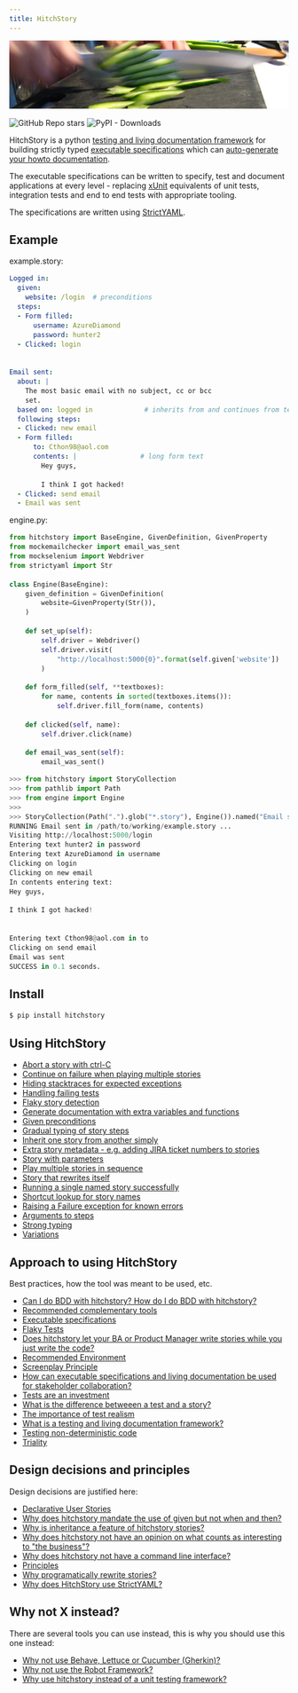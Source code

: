 ```yaml
---
title: HitchStory
---
```


![](sliced-cucumber.jpg)

<img alt="GitHub Repo stars" src="https://img.shields.io/github/stars/hitchdev/hitchstory?style=social"> 
<img alt="PyPI - Downloads" src="https://img.shields.io/pypi/dm/hitchstory">


HitchStory is a python 
[testing and living documentation framework](approach/testing-and-living-documentation) for building strictly typed [executable specifications](approach/executable-specifications) which can [auto-generate your howto documentation](approach/triality).

The executable specifications can be written to specify, test and document applications at every level - replacing [xUnit](https://en.wikipedia.org/wiki/XUnit) equivalents of unit tests, integration tests and end to end tests with appropriate tooling.

The specifications are written using [StrictYAML](why/strictyaml).



## Example







example.story:

```yaml
Logged in:
  given:
    website: /login  # preconditions
  steps:
  - Form filled:
      username: AzureDiamond
      password: hunter2
  - Clicked: login


Email sent:
  about: |
    The most basic email with no subject, cc or bcc
    set.
  based on: logged in             # inherits from and continues from test above
  following steps:
  - Clicked: new email
  - Form filled:
      to: Cthon98@aol.com
      contents: |                # long form text
        Hey guys,

        I think I got hacked!
  - Clicked: send email
  - Email was sent
```
engine.py:

```python
from hitchstory import BaseEngine, GivenDefinition, GivenProperty
from mockemailchecker import email_was_sent
from mockselenium import Webdriver
from strictyaml import Str

class Engine(BaseEngine):
    given_definition = GivenDefinition(
        website=GivenProperty(Str()),
    )

    def set_up(self):
        self.driver = Webdriver()
        self.driver.visit(
            "http://localhost:5000{0}".format(self.given['website'])
        )

    def form_filled(self, **textboxes):
        for name, contents in sorted(textboxes.items()):
            self.driver.fill_form(name, contents)

    def clicked(self, name):
        self.driver.click(name)

    def email_was_sent(self):
        email_was_sent()
```






```python
>>> from hitchstory import StoryCollection
>>> from pathlib import Path
>>> from engine import Engine
>>> 
>>> StoryCollection(Path(".").glob("*.story"), Engine()).named("Email sent").play()
RUNNING Email sent in /path/to/working/example.story ...
Visiting http://localhost:5000/login
Entering text hunter2 in password
Entering text AzureDiamond in username
Clicking on login
Clicking on new email
In contents entering text:
Hey guys,

I think I got hacked!


Entering text Cthon98@aol.com in to
Clicking on send email
Email was sent
SUCCESS in 0.1 seconds.
```








## Install

```bash
$ pip install hitchstory
```

## Using HitchStory

- [Abort a story with ctrl-C](using/aborting)
- [Continue on failure when playing multiple stories](using/continue-on-failure)
- [Hiding stacktraces for expected exceptions](using/expected-exceptions)
- [Handling failing tests](using/failing-tests)
- [Flaky story detection](using/flaky-story-detection)
- [Generate documentation with extra variables and functions](using/generate-documentation)
- [Given preconditions](using/given)
- [Gradual typing of story steps](using/gradual-typing)
- [Inherit one story from another simply](using/inheritance)
- [Extra story metadata - e.g. adding JIRA ticket numbers to stories](using/metadata)
- [Story with parameters](using/parameterized-stories)
- [Play multiple stories in sequence](using/play-multiple-stories)
- [Story that rewrites itself](using/rewrite-story)
- [Running a single named story successfully](using/run-single-named-story)
- [Shortcut lookup for story names](using/shortcut-lookup)
- [Raising a Failure exception for known errors](using/special-failure-exception)
- [Arguments to steps](using/steps-and-step-arguments)
- [Strong typing](using/strong-typing)
- [Variations](using/variations)


## Approach to using HitchStory

Best practices, how the tool was meant to be used, etc.

- [Can I do BDD with hitchstory? How do I do BDD with hitchstory?](approach/bdd)
- [Recommended complementary tools](approach/complementary-tools)
- [Executable specifications](approach/executable-specifications)
- [Flaky Tests](approach/flaky-tests)
- [Does hitchstory let your BA or Product Manager write stories while you just write the code?](approach/human-writable)
- [Recommended Environment](approach/recommended-environment)
- [Screenplay Principle](approach/screenplay-principle)
- [How can executable specifications and living documentation be used for stakeholder collaboration?](approach/stakeholder-collaboration)
- [Tests are an investment](approach/test-investment)
- [What is the difference betweeen a test and a story?](approach/test-or-story)
- [The importance of test realism](approach/test-realism)
- [What is a testing and living documentation framework?](approach/testing-and-living-documentation)
- [Testing non-deterministic code](approach/testing-nondeterministic-code)
- [Triality](approach/triality)


## Design decisions and principles

Design decisions are justified here:

- [Declarative User Stories](why/declarative)
- [Why does hitchstory mandate the use of given but not when and then?](why/given-when-then)
- [Why is inheritance a feature of hitchstory stories?](why/inheritance)
- [Why does hitchstory not have an opinion on what counts as interesting to "the business"?](why/interesting-to-the-business)
- [Why does hitchstory not have a command line interface?](why/no-cli)
- [Principles](why/principles)
- [Why programatically rewrite stories?](why/rewrite)
- [Why does HitchStory use StrictYAML?](why/strictyaml)


## Why not X instead?

There are several tools you can use instead, this is why you should use this one instead:

- [Why not use Behave, Lettuce or Cucumber (Gherkin)?](why-not/gherkin)
- [Why not use the Robot Framework?](why-not/robot)
- [Why use hitchstory instead of a unit testing framework?](why-not/unit-test)

